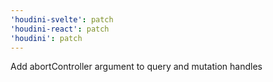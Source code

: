 ```yaml
---
'houdini-svelte': patch
'houdini-react': patch
'houdini': patch
---
```


Add abortController argument to query and mutation handles

